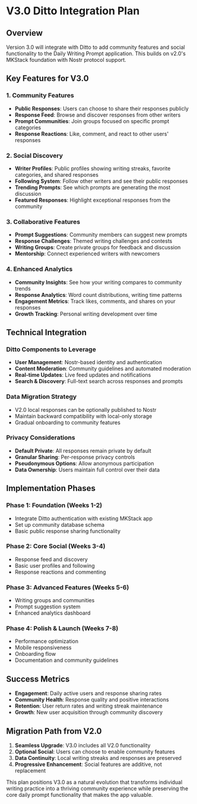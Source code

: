 # V3.0 Ditto Integration Plan

## Overview

Version 3.0 will integrate with Ditto to add community features and social functionality to the Daily Writing Prompt application. This builds on v2.0's MKStack foundation with Nostr protocol support.

## Key Features for V3.0

### 1. Community Features
- **Public Responses**: Users can choose to share their responses publicly
- **Response Feed**: Browse and discover responses from other writers
- **Prompt Communities**: Join groups focused on specific prompt categories
- **Response Reactions**: Like, comment, and react to other users' responses

### 2. Social Discovery
- **Writer Profiles**: Public profiles showing writing streaks, favorite categories, and shared responses
- **Following System**: Follow other writers and see their public responses
- **Trending Prompts**: See which prompts are generating the most discussion
- **Featured Responses**: Highlight exceptional responses from the community

### 3. Collaborative Features
- **Prompt Suggestions**: Community members can suggest new prompts
- **Response Challenges**: Themed writing challenges and contests
- **Writing Groups**: Create private groups for feedback and discussion
- **Mentorship**: Connect experienced writers with newcomers

### 4. Enhanced Analytics
- **Community Insights**: See how your writing compares to community trends
- **Response Analytics**: Word count distributions, writing time patterns
- **Engagement Metrics**: Track likes, comments, and shares on your responses
- **Growth Tracking**: Personal writing development over time

## Technical Integration

### Ditto Components to Leverage
- **User Management**: Nostr-based identity and authentication
- **Content Moderation**: Community guidelines and automated moderation
- **Real-time Updates**: Live feed updates and notifications
- **Search & Discovery**: Full-text search across responses and prompts

### Data Migration Strategy
- V2.0 local responses can be optionally published to Nostr
- Maintain backward compatibility with local-only storage
- Gradual onboarding to community features

### Privacy Considerations
- **Default Private**: All responses remain private by default
- **Granular Sharing**: Per-response privacy controls
- **Pseudonymous Options**: Allow anonymous participation
- **Data Ownership**: Users maintain full control over their data

## Implementation Phases

### Phase 1: Foundation (Weeks 1-2)
- Integrate Ditto authentication with existing MKStack app
- Set up community database schema
- Basic public response sharing functionality

### Phase 2: Core Social (Weeks 3-4)
- Response feed and discovery
- Basic user profiles and following
- Response reactions and commenting

### Phase 3: Advanced Features (Weeks 5-6)
- Writing groups and communities
- Prompt suggestion system
- Enhanced analytics dashboard

### Phase 4: Polish & Launch (Weeks 7-8)
- Performance optimization
- Mobile responsiveness
- Onboarding flow
- Documentation and community guidelines

## Success Metrics
- **Engagement**: Daily active users and response sharing rates
- **Community Health**: Response quality and positive interactions
- **Retention**: User return rates and writing streak maintenance
- **Growth**: New user acquisition through community discovery

## Migration Path from V2.0
1. **Seamless Upgrade**: V3.0 includes all V2.0 functionality
2. **Optional Social**: Users can choose to enable community features
3. **Data Continuity**: Local writing streaks and responses are preserved
4. **Progressive Enhancement**: Social features are additive, not replacement

This plan positions V3.0 as a natural evolution that transforms individual writing practice into a thriving community experience while preserving the core daily prompt functionality that makes the app valuable.